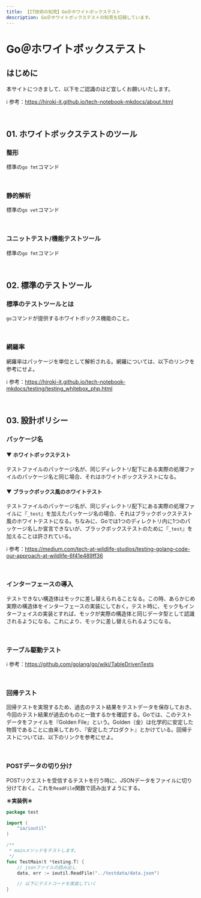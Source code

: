 ```yaml
---
title: 【IT技術の知見】Go＠ホワイトボックステスト
description: Go＠ホワイトボックステストの知見を記録しています。
---
```


# Go＠ホワイトボックステスト

## はじめに

本サイトにつきまして、以下をご認識のほど宜しくお願いいたします。

ℹ️ 参考：https://hiroki-it.github.io/tech-notebook-mkdocs/about.html

<br>

## 01. ホワイトボックステストのツール

### 整形

標準の```go fmt```コマンド

<br>

### 静的解析

標準の```go vet```コマンド

<br>

### ユニットテスト/機能テストツール

標準の```go fmt```コマンド

<br>

## 02. 標準のテストツール

### 標準のテストツールとは

```go```コマンドが提供するホワイトボックス機能のこと。

<br>

### 網羅率

網羅率はパッケージを単位として解析される。網羅については、以下のリンクを参考にせよ。

ℹ️ 参考：https://hiroki-it.github.io/tech-notebook-mkdocs/testing/testing_whitebox_php.html

<br>

## 03. 設計ポリシー

### パッケージ名

#### ▼ ホワイトボックステスト

テストファイルのパッケージ名が、同じディレクトリ配下にある実際の処理ファイルのパッケージ名と同じ場合、それはホワイトボックステストになる。

#### ▼ ブラックボックス風のホワイトテスト

テストファイルのパッケージ名が、同じディレクトリ配下にある実際の処理ファイルに『```_test```』を加えたパッケージ名の場合、それはブラックボックステスト風のホワイトテストになる。ちなみに、Goでは1つのディレクトリ内に1つのパッケージ名しか宣言できないが、ブラックボックステストのために『```_test```』を加えることは許されている。

ℹ️ 参考：https://medium.com/tech-at-wildlife-studios/testing-golang-code-our-approach-at-wildlife-6f41e489ff36

<br>

### インターフェースの導入

テストできない構造体はモックに差し替えられることなる。この時、あらかじめ実際の構造体をインターフェースの実装にしておく。テスト時に、モックもインターフェイスの実装とすれば、モックが実際の構造体と同じデータ型として認識されるようになる。これにより、モックに差し替えられるようになる。

<br>

### テーブル駆動テスト

ℹ️ 参考：https://github.com/golang/go/wiki/TableDrivenTests

<br>

### 回帰テスト

回帰テストを実現するため、過去のテスト結果をテストデータを保存しておき、今回のテスト結果が過去のものと一致するかを確認する。Goでは、このテストデータをファイルを『Golden File』という。Golden（金）は化学的に安定した物質であることに由来しており、『安定したプロダクト』とかけている。回帰テストについては、以下のリンクを参考にせよ。

<br>

### POSTデータの切り分け

POSTリクエストを受信するテストを行う時に、JSONデータをファイルに切り分けておく。これを```ReadFile```関数で読み出すようにする。

**＊実装例＊**

```go
package test

import (
	"io/ioutil"
)

/**
 * mainメソッドをテストします。
 */
func TestMain(t *testing.T) {
	// jsonファイルの読み出し
	data, err := ioutil.ReadFile("../testdata/data.json")

	// 以下にテストコードを実装していく
}
```

<br>

